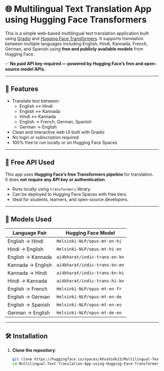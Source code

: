 # 🌐 Multilingual Text Translation App using Hugging Face Transformers

This is a simple web-based multilingual text translation application built using [Gradio](https://gradio.app/) and [Hugging Face Transformers](https://huggingface.co/transformers/). It supports translation between multiple languages including English, Hindi, Kannada, French, German, and Spanish using **free and publicly available models** from Hugging Face.

✅ **No paid API key required — powered by Hugging Face’s free and open-source model APIs.**

---

## 🚀 Features

- Translate text between:
  - English ↔ Hindi
  - English ↔ Kannada
  - Hindi ↔ Kannada
  - English → French, German, Spanish
  - German → English
- Clean and interactive web UI built with Gradio
- No login or subscription required
- 100% free to run locally or on Hugging Face Spaces

---

## 🔑 Free API Used

This app uses **Hugging Face’s free Transformers pipeline** for translation.  
It does **not require any API key or authentication**.

- Runs locally using `transformers` library.
- Can be deployed to Hugging Face Spaces with free tiers.
- Ideal for students, learners, and open-source developers.

---

## 🧠 Models Used

| Language Pair         | Hugging Face Model |
|----------------------|--------------------|
| English → Hindi      | `Helsinki-NLP/opus-mt-en-hi` |
| Hindi → English      | `Helsinki-NLP/opus-mt-hi-en` |
| English → Kannada    | `ai4bharat/indic-trans-en-kn` |
| Kannada → English    | `ai4bharat/indic-trans-kn-en` |
| Kannada → Hindi      | `ai4bharat/indic-trans-kn-hi` |
| Hindi → Kannada      | `ai4bharat/indic-trans-hi-kn` |
| English → French     | `Helsinki-NLP/opus-mt-en-fr` |
| English → German     | `Helsinki-NLP/opus-mt-en-de` |
| English → Spanish    | `Helsinki-NLP/opus-mt-en-es` |
| German → English     | `Helsinki-NLP/opus-mt-de-en` |

---

## 🛠️ Installation

1. **Clone the repository**:
   ```bash
   git clone https://huggingface.co/spaces/khushidk23/Multilingual-Text-Translation-App-using-Hugging-Face-Transformers
   cd Multilingual-Text-Translation-App-using-Hugging-Face-Transformers
